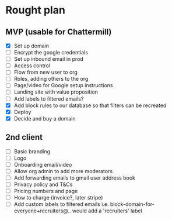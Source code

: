 # Rought plan

## MVP (usable for Chattermill)
- [x] Set up domain
- [ ] Encrypt the google credentials
- [ ] Set up inbound email in prod
- [ ] Access control
- [ ] Flow from new user to org
- [ ] Roles, adding others to the org
- [ ] Page/video for Google setup instructions
- [ ] Landing site with value proposition
- [ ] Add labels to filtered emails?
- [x] Add block rules to our database so that filters can be recreated
- [x] Deploy
- [x] Decide and buy a domain

## 2nd client

- [ ] Basic branding
- [ ] Logo
- [ ] Onboarding email/video
- [ ] Allow org admin to add more moderators
- [ ] Add forwarding emails to gmail user address book
- [ ] Privacy policy and T&Cs
- [ ] Pricing numbers and page
- [ ] How to charge (invoice?, later stripe)
- [ ] Add custom labels to filtered emails i.e. block-domain-for-everyone+recruiters@.. would add a 'recruiters' label